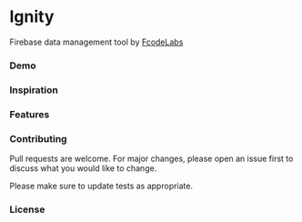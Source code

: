 # Ignity
Firebase data management tool
by [FcodeLabs](https://fcodelabs.com)

### Demo



### Inspiration

### Features

### Contributing
Pull requests are welcome. For major changes, please open an issue first to discuss what you would like to change. 

Please make sure to update tests as appropriate. 

### License
